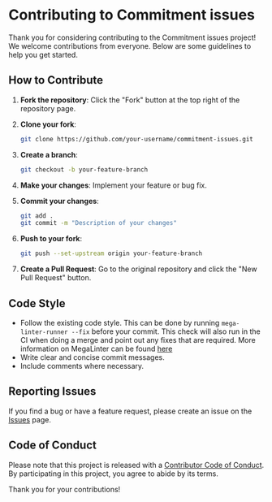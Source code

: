 # Contributing to Commitment issues

Thank you for considering contributing to the Commitment issues project! We welcome contributions from everyone. Below are some guidelines to help you get started.

## How to Contribute

1. **Fork the repository**: Click the "Fork" button at the top right of the repository page.

2. **Clone your fork**:
    <!-- markdown-link-check-disable -->
    ```sh
    git clone https://github.com/your-username/commitment-issues.git
    ```
    <!-- markdown-link-check-enable -->

3. **Create a branch**:

    ```sh
    git checkout -b your-feature-branch
    ```

4. **Make your changes**: Implement your feature or bug fix.

5. **Commit your changes**:

    ```sh
    git add .
    git commit -m "Description of your changes"
    ```

6. **Push to your fork**:

    ```sh
    git push --set-upstream origin your-feature-branch
    ```

7. **Create a Pull Request**: Go to the original repository and click the "New Pull Request" button.

## Code Style

- Follow the existing code style. This can be done by running `mega-linter-runner --fix` before your commit. This check will also run in the CI when doing a merge and point out any fixes that are required. More information on MegaLinter can be found [here](https://megalinter.io/latest/)
- Write clear and concise commit messages.
- Include comments where necessary.

## Reporting Issues

If you find a bug or have a feature request, please create an issue on the [Issues](https://github.com/dysonltd/commitment-issues/issues) page.

## Code of Conduct

Please note that this project is released with a [Contributor Code of Conduct](CODE_OF_CONDUCT.md). By participating in this project, you agree to abide by its terms.

Thank you for your contributions!
